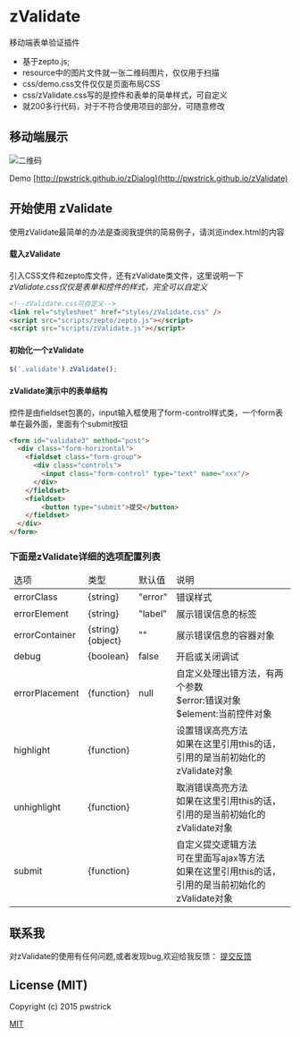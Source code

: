 # zValidate
移动端表单验证插件

- 基于zepto.js;
- resource中的图片文件就一张二维码图片，仅仅用于扫描
- css/demo.css文件仅仅是页面布局CSS
- css/zValidate.css写的是控件和表单的简单样式，可自定义
- 就200多行代码，对于不符合使用项目的部分，可随意修改

## 移动端展示
![二维码](http://pwstrick.github.io/zValidate/resource/qrcode.png) 

Demo [http://pwstrick.github.io/zDialog](http://pwstrick.github.io/zValidate)

## 开始使用 zValidate

使用zValidate最简单的办法是查阅我提供的简易例子，请浏览index.html的内容

#### 载入zValidate

引入CSS文件和zepto库文件，还有zValidate类文件，这里说明一下
*zValidate.css仅仅是表单和控件的样式，完全可以自定义*
``` html
<!--zValidate.css可自定义-->
<link rel="stylesheet" href="styles/zValidate.css" />
<script src="scripts/zepto/zepto.js"></script>
<script src="scripts/zValidate.js"></script>
```

#### 初始化一个zValidate
``` javascript
$('.validate').zValidate();
```

#### zValidate演示中的表单结构
控件是由fieldset包裹的，input输入框使用了form-control样式类，一个form表单在最外面，里面有个submit按钮
``` html
<form id="validate3" method="post">
  <div class="form-horizontal">
    <fieldset class="form-group">
      <div class="controls">
        <input class="form-control" type="text" name="xxx"/>
      </div>
    </fieldset>
    <fieldset>
        <button type="submit">提交</button>
    </fieldset>
  </div>
</form>
```

### 下面是zValidate详细的选项配置列表
<table>
<thead>
    <tr>
        <td>选项</td>
        <td>类型</td>
        <td>默认值</td>
        <td>说明</td>
    </tr>
</thead>
<tbody>
    <tr>
        <td>errorClass</td>
        <td>{string}</td>
        <td>"error"</td>
        <td>错误样式</td>
    </tr>
    <tr>
        <td>errorElement</td>
        <td>{string}</td>
        <td>"label"</td>
        <td>展示错误信息的标签</td>
    </tr>
    <tr>
        <td>errorContainer</td>
        <td>{string}<br/>
        {object}</td>
        <td>""</td>
        <td>展示错误信息的容器对象</td>
    </tr>
    <tr>
        <td>debug</td>
        <td>{boolean}</td>
        <td>false</td>
        <td>开启或关闭调试</td>
    </tr>
    <tr>
        <td>errorPlacement</td>
        <td>{function}</td>
        <td>null</td>
        <td>自定义处理出错方法，有两个参数<br/>
        $error:错误对象<br/>
        $element:当前控件对象
        </td>
    </tr>
    <tr>
        <td>highlight</td>
        <td>{function}</td>
        <td></td>
        <td>设置错误高亮方法<br>
        如果在这里引用this的话，引用的是当前初始化的zValidate对象</td>
    </tr>
    <tr>
        <td>unhighlight</td>
        <td>{function}</td>
        <td></td>
        <td>取消错误高亮方法<br>
        如果在这里引用this的话，引用的是当前初始化的zValidate对象</td>
    </tr>
    <tr>
        <td>submit</td>
        <td>{function}</td>
        <td></td>
        <td>自定义提交逻辑方法<br/>
        可在里面写ajax等方法<br/>
        如果在这里引用this的话，引用的是当前初始化的zValidate对象</td>
    </tr>
</tbody>
</table>

## 联系我
对zValidate的使用有任何问题,或者发现bug,欢迎给我反馈：
[提交反馈](https://github.com/pwstrick/zValidate/issues/new)

## License (MIT)

Copyright (c) 2015 pwstrick

[MIT](https://github.com/pwstrick/zValidate/blob/master/LICENSE)
